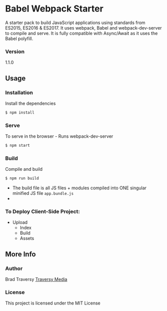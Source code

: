 # Babel Webpack Starter

A starter pack to build JavaScript applications using standards from ES2015, ES2016 & ES2017. It uses webpack, Babel and webpack-dev-server to compile and serve. It is fully compatible with Async/Await as it uses the Babel polyfill.

### Version
1.1.0

## Usage

### Installation

Install the dependencies

```sh
$ npm install
```

### Serve
To serve in the browser  - Runs webpack-dev-server

```sh
$ npm start
```

### Build
Compile and build

```sh
$ npm run build
```
* The build file is all JS files + modules compiled into ONE singular minified JS file `app.bundle.js`
*

### To Deploy Client-Side Project:

* Upload
  * Index
  * Build
  * Assets


## More Info

### Author

Brad Traversy
[Traversy Media](http://www.traversymedia.com)

### License

This project is licensed under the MIT License